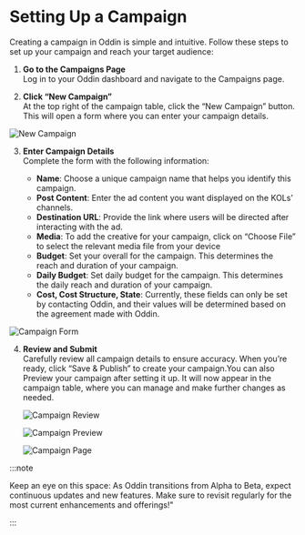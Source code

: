 # Setting Up a Campaign

Creating a campaign in Oddin is simple and intuitive. Follow these steps to set up your campaign and reach your target audience:

1. **Go to the Campaigns Page**\
   Log in to your Oddin dashboard and navigate to the Campaigns page.

2. **Click “New Campaign”**\
   At the top right of the campaign table, click the “New Campaign” button. This will open a form where you can enter your campaign details.

![New Campaign](/img/adv-new-campaign.jpg)

3. **Enter Campaign Details**\
   Complete the form with the following information:

   - **Name**: Choose a unique campaign name that helps you identify this campaign.
   - **Post Content**: Enter the ad content you want displayed on the KOLs’ channels.
   - **Destination URL**: Provide the link where users will be directed after interacting with the ad.
   - **Media**: To add the creative for your campaign, click on “Choose File” to select the relevant media file from your device
   - **Budget**: Set your overall for the campaign. This determines the reach and duration of your campaign.
   - **Daily Budget**: Set daily budget for the campaign. This determines the daily reach and duration of your campaign.
   - **Cost, Cost Structure, State**: Currently, these fields can only be set by contacting Oddin, and their values will be determined based on the agreement made with Oddin.

![Campaign Form](/img/adv-campaign-settings.jpg)

4. **Review and Submit**\
   Carefully review all campaign details to ensure accuracy. When you’re ready, click “Save & Publish” to create your campaign.You can also Preview your campaign after setting it up. It will now appear in the campaign table, where you can manage and make further changes as needed. 

   ![Campaign Review](/img/adv-campaign-review.jpg)

   ![Campaign Preview](/img/adv-campaign-preview.jpg)

   ![Campaign Page](/img/adv-campaign-page.jpg)

:::note

Keep an eye on this space: As Oddin transitions from Alpha to Beta, expect continuous updates and new features. Make sure to revisit regularly for the most current enhancements and offerings!"

:::
